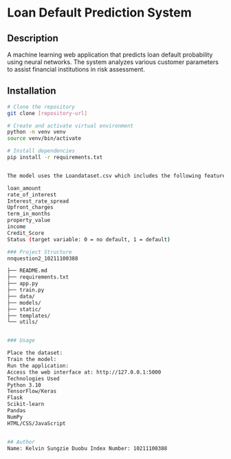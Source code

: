 # Loan Default Prediction System

## Description
A machine learning web application that predicts loan default probability using neural networks. The system analyzes various customer parameters to assist financial institutions in risk assessment.

## Installation

```bash
# Clone the repository
git clone [repository-url]

# Create and activate virtual environment
python -m venv venv
source venv/bin/activate 

# Install dependencies
pip install -r requirements.txt


The model uses the Loandataset.csv which includes the following features:

loan_amount
rate_of_interest
Interest_rate_spread
Upfront_charges
term_in_months
property_value
income
Credit_Score
Status (target variable: 0 = no default, 1 = default)

### Project Structure
nnquestion2_10211100388

├── README.md
├── requirements.txt
├── app.py        
├── train.py      
├── data/         
├── models/        
├── static/        
├── templates/     
└── utils/         


### Usage

Place the dataset:
Train the model:
Run the application:
Access the web interface at: http://127.0.0.1:5000
Technologies Used
Python 3.10
TensorFlow/Keras
Flask
Scikit-learn
Pandas
NumPy
HTML/CSS/JavaScript


## Author
Name: Kelvin Sungzie Duobu Index Number: 10211100388